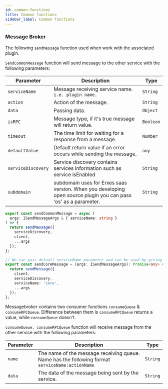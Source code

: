 ```yaml
---
id: common-functions
title: Common functions
sidebar_label: Common functions
---
```



### Message Broker

The following <code>sendMessage</code> function used when work with the associated plugin.

`SendCommonMessage` function will send message to the other service with the following parameters:

<table>
  <thead>
    <tr>
      <th>Parameter</th>
      <th>Description</th>
      <th>Type</th>
    </tr>
  </thead>
  <tbody>
    <tr>
      <td>
        <code>serviceName</code>
      </td>
      <td>
        Message receiving service name. <code>i.e. plugin name.</code>
      </td>
      <td>
        <code>String</code>
      </td>
    </tr>
    <tr>
      <td>
        <code>action</code>
      </td>
      <td>
        Action of the message.
      </td>
      <td>
        <code>String</code>
      </td>
    </tr>
    <tr>
      <td>
        <code>data</code>
      </td>
      <td>
        Passing data.
      </td>
      <td>
        <code>Object</code>
      </td>
    </tr>
    <tr>
      <td>
        <code>isRPC</code>
      </td>
      <td>
        Message type, if it's true message will return value.
      </td>
      <td>
        <code>Boolean</code>
      </td>
    </tr>
    <tr>
      <td>
        <code>timeout</code>
      </td>
      <td>
        The time limit for waiting for a response from a message.
      </td>
      <td>
        <code>Number</code>
      </td>
    </tr>
    <tr>
      <td>
        <code>defaultValue</code>
      </td>
      <td>
        Default return value if an error occurs while sending the message.
      </td>
      <td>
        <code>any</code>
      </td>
    </tr>
    <tr>
      <td>
        <code>serviceDiscovery</code>
      </td>
      <td>
        Service discovery contains services information such as service isEnabled 
      </td>
      <td>
        <code>String</code>
      </td>
    </tr>
    <tr>
      <td>
        <code>subdomain</code>
      </td>
      <td>
        subdomain uses for Erxes saas version. When you developing open source plugin you can pass 'os' as a parameter. 
      </td>
      <td>
        <code>String</code>
      </td>
    </tr>
  </tbody>
</table>

```ts showLineNumbers
export const sendCommonMessage = async (
  args: ISendMessageArgs & { serviceName: string }
) => {
  return sendMessage({
    serviceDiscovery,
    client,
    ...args
  });
};

// We can pass default serviceName parameter and can be used by giving the name of the server.
export const sendCoreMessage = (args: ISendMessageArgs): Promise<any> => {
  return sendMessage({
    client,
    serviceDiscovery,
    serviceName: 'core',
    ...args
  });
};
```

Messagebroker contains two consumer functions `consumeQueue` & `consumeRPCQueue`. Difference between them is `consumeRPCQueue` returns a value, while `consumeQueue` doesn't.

`consumeQueue, consumeRPCQueue` function will receive message from the other service with the following parameters:

<table>
  <thead>
    <tr>
      <th>Parameter</th>
      <th>Description</th>
      <th>Type</th>
    </tr>
  </thead>
  <tbody>
    <tr>
      <td>
        <code>name</code>
      </td>
      <td>
        The name of the message receiving queue. Name has the following format <code>serviceName:actionName</code>
      </td>
      <td>
        <code>String</code>
      </td>
    </tr>
    <tr>
      <td>
        <code>data</code>
      </td>
      <td>
        The data of the message being sent by the service.
      </td>
      <td>
        <code>String</code>
      </td>
    </tr>
  </tbody>
</table>
